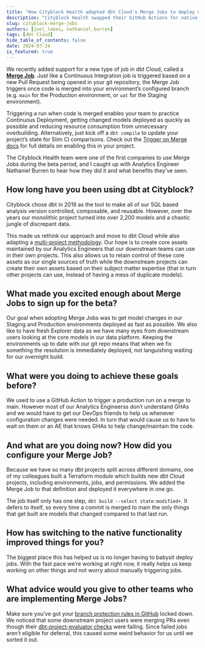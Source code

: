 ```yaml
---
title: "How Cityblock Health adopted dbt Cloud's Merge Jobs to deploy new code faster"
description: "Cityblock Health swapped their GitHub Actions for native dbt Cloud functionality to streamline their project deployments and avoid redundant resouce consumption."
slug: cityblock-merge-jobs
authors: [joel_labes, nathaniel_burren]
tags: [dbt Cloud]
hide_table_of_contents: false
date: 2024-07-24
is_featured: true
---
```


We recently added support for a new type of job in dbt Cloud, called a **[Merge Job](/docs/deploy/merge-jobs)**. Just like a Continuous Integration job is triggered based on a new Pull Request being opened in your git repository, the Merge Job triggers once code is merged into your environment’s configured branch (e.g. `main` for the Production environment, or `uat` for the Staging environment).

Triggering a run when code is merged enables your team to practice Continuous Deployment, getting changed models deployed as quickly as possible and reducing resource consumption from unnecessary overbuilding. Alternatively, just kick off a `dbt compile` to update your project’s state for Slim CI comparisons. Check out the [Trigger on Merge docs](/docs/deploy/merge-jobs) for full details on enabling this in your project.

The Cityblock Health team were one of the first companies to use Merge Jobs during the beta period, and I caught up with Analytics Engineer Nathaniel Burren to hear how they did it and what benefits they’ve seen.
<!-- truncate -->
## How long have you been using dbt at Cityblock?

Cityblock chose dbt in 2019 as the tool to make all of our SQL based analysis version controlled, composable, and reusable. However, over the years our monolithic project turned into over 2,200 models and a chaotic jungle of discrepant data.

This made us rethink our approach and move to dbt Cloud while also adapting a [multi-project methodology](/best-practices/how-we-mesh/mesh-1-intro). Our hope is to create core assets maintained by our Analytics Engineers that our downstream teams can use in their own projects. This also allows us to retain control of these core assets as our single sources of truth while the downstream projects can create their own assets based on their subject matter expertise (that in turn other projects can use, instead of having a mess of duplicate models).

## What made you excited enough about Merge Jobs to sign up for the beta?

Our goal when adopting Merge Jobs was to get model changes in our Staging and Production environments deployed as fast as possible. We also like to have fresh Explorer data as we have many eyes from downstream users looking at the core models in our data platform. Keeping the environments up to date with our git repo means that when we fix something the resolution is immediately deployed, not languishing waiting for our overnight build.

## What were you doing to achieve these goals before?

We used to use a GitHub Action to trigger a production run on a merge to main. However most of our Analytics Engineerss don’t understand GHAs and we would have to get our DevOps friends to help us whenever configuration changes were needed. In turn that would cause us to have to wait on them or an AE that knows GHAs to help change/maintain the code.  

## And what are you doing now? How did you configure your Merge Job?

Because we have so many dbt projects split across different domains, one of my colleagues built a Terraform module which builds new dbt Cloud projects, including environments, jobs, and permissions. We added the Merge Job to that definition and deployed it everywhere in one go.

The job itself only has one step, `dbt build --select state:modified+`. It defers to itself, so every time a commit is merged to main the only things that get built are models that changed compared to that last run.

## How has switching to the native functionality improved things for you?

The biggest place this has helped us is no longer having to babysit deploy jobs. With the fast pace we’re working at right now, it really helps us keep working on other things and not worry about manually triggering jobs.

## What advice would you give to other teams who are implementing Merge Jobs?

Make sure you’ve got your [branch protection rules in GitHub](https://docs.github.com/en/repositories/configuring-branches-and-merges-in-your-repository/managing-protected-branches/managing-a-branch-protection-rule#creating-a-branch-protection-rule) locked down. We noticed that some downstream project users were merging PRs even though their [dbt-project-evaluator checks](/blog/align-with-dbt-project-evaluator) were failing. Since failed jobs aren’t eligible for deferral, this caused some weird behavior for us until we sorted it out.
